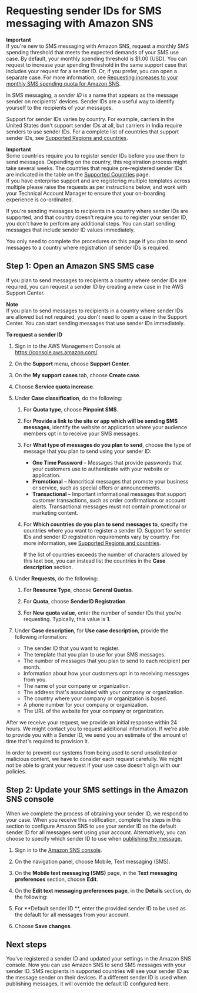 # Requesting sender IDs for SMS messaging with Amazon SNS<a name="channels-sms-awssupport-sender-id"></a>

**Important**  
If you're new to SMS messaging with Amazon SNS, request a monthly SMS spending threshold that meets the expected demands of your SMS use case\. By default, your monthly spending threshold is $1\.00 \(USD\)\. You can request to increase your spending threshold in the same support case that includes your request for a sender ID\. Or, if you prefer, you can open a separate case\. For more information, see [Requesting increases to your monthly SMS spending quota for Amazon SNS](channels-sms-awssupport-spend-threshold.md)\.

In SMS messaging, a *sender ID* is a name that appears as the message sender on recipients' devices\. Sender IDs are a useful way to identify yourself to the recipients of your messages\.

Support for sender IDs varies by country\. For example, carriers in the United States don't support sender IDs at all, but carriers in India require senders to use sender IDs\. For a complete list of countries that support sender IDs, see [Supported Regions and countries](sns-supported-regions-countries.md)\.

**Important**  
Some countries require you to register sender IDs before you use them to send messages\. Depending on the country, this registration process might take several weeks\. The countries that require pre\-registered sender IDs are indicated in the table on the [Supported Countries](sns-supported-regions-countries.md) page\.  
If you have enterprise support and are registering multiple templates across multiple please raise the requests as per instructions below, and work with your Technical Account Manager to ensure that your on\-boarding experience is co\-ordinated\.

If you're sending messages to recipients in a country where sender IDs are supported, and that country doesn't require you to register your sender ID, you don't have to perform any additional steps\. You can start sending messages that include sender ID values immediately\.

You only need to complete the procedures on this page if you plan to send messages to a country where registration of sender IDs is required\.

## Step 1: Open an Amazon SNS SMS case<a name="channels-sms-awssupport-sender-id-open"></a>

If you plan to send messages to recipients a country where sender IDs are required, you can request a sender ID by creating a new case in the AWS Support Center\.

**Note**  
If you plan to send messages to recipients in a country where sender IDs are allowed but not required, you don't need to open a case in the Support Center\. You can start sending messages that use sender IDs immediately\. 

**To request a sender ID**

1. Sign in to the AWS Management Console at [https://console\.aws\.amazon\.com/](https://console.aws.amazon.com/)\.

1. On the **Support** menu, choose **Support Center**\.

1. On the **My support cases** tab, choose **Create case**\.

1. Choose **Service quota increase**\.

1. Under **Case classification**, do the following:

   1. For **Quota type**, choose **Pinpoint SMS**\.

   1. For **Provide a link to the site or app which will be sending SMS messages**, identify the website or application where your audience members opt in to receive your SMS messages\.

   1. For **What type of messages do you plan to send**, choose the type of message that you plan to send using your sender ID:
      + **One Time Password** – Messages that provide passwords that your customers use to authenticate with your website or application\.
      + **Promotional** – Noncritical messages that promote your business or service, such as special offers or announcements\.
      + **Transactional** – Important informational messages that support customer transactions, such as order confirmations or account alerts\. Transactional messages must not contain promotional or marketing content\.

   1. For **Which countries do you plan to send messages to**, specify the countries where you want to register a sender ID\. Support for sender IDs and sender ID registration requirements vary by country\. For more information, see [Supported Regions and countries](sns-supported-regions-countries.md)\.

      If the list of countries exceeds the number of characters allowed by this text box, you can instead list the countries in the **Case description** section\.

1. Under **Requests**, do the following:

   1. For **Resource Type**, choose **General Quotas**\.

   1. For **Quota**, choose **SenderID Registration**\.

   1. For **New quota value**, enter the number of sender IDs that you're requesting\. Typically, this value is **1**\.

1. Under **Case description**, for **Use case description**, provide the following information:
   + The sender ID that you want to register\.
   + The template that you plan to use for your SMS messages\.
   + The number of messages that you plan to send to each recipient per month\.
   + Information about how your customers opt in to receiving messages from you\.
   + The name of your company or organization\.
   + The address that's associated with your company or organization\.
   + The country where your company or organization is based\.
   + A phone number for your company or organization\.
   + The URL of the website for your company or organization\.

After we receive your request, we provide an initial response within 24 hours\. We might contact you to request additional information\. If we're able to provide you with a Sender ID, we send you an estimate of the amount of time that's required to provision it\. 

In order to prevent our systems from being used to send unsolicited or malicious content, we have to consider each request carefully\. We might not be able to grant your request if your use case doesn't align with our policies\.

## Step 2: Update your SMS settings in the Amazon SNS console<a name="channels-sms-awssupport-sender-id-settings"></a>

When we complete the process of obtaining your sender ID, we respond to your case\. When you receive this notification, complete the steps in this section to configure Amazon SNS to use your sender ID as the default sender ID for all messages sent using your account\. Alternatively, you can choose to specify which sender ID to use when [ publishing the message\.](https://docs.aws.amazon.com/sns/latest/dg/sms_publish-to-phone.html) 

1. Sign in to the [Amazon SNS console](https://console.aws.amazon.com/sns/home)\.

1. On the navigation panel, choose Mobile, Text messaging \(SMS\)\.

1. On the **Mobile text messaging \(SMS\)** page, in the **Text messaging preferences** section, choose **Edit**\.

1. On the **Edit text messaging preferences page**, in the **Details** section, do the following:

1. For **Default sender ID **, enter the provided sender ID to be used as the default for all messages from your account\.

1. Choose **Save changes**\.

## Next steps<a name="channels-sms-awssupport-sender-id-next"></a>

You've registered a sender ID and updated your settings in the Amazon SNS console\. Now you can use Amazon SNS to send SMS messages with your sender ID\. SMS recipients in supported countries will see your sender ID as the message sender on their devices\. If a different sender ID is used when publishing messages, it will override the default ID configured here\.